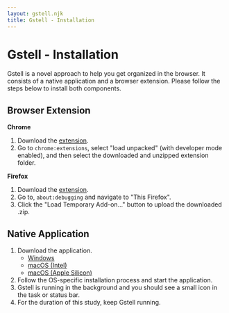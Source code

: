 ```yaml
---
layout: gstell.njk
title: Gstell - Installation
---
```


# Gstell - Installation
Gstell is a novel approach to help you get organized in the browser. It consists of a native application and a browser extension. Please follow the steps below to install both components.

##  Browser Extension

**Chrome**
1. Download the [extension](/public/assets/gstell-browser-extension-4.0.0.zip).
2. Go to `chrome:extensions`, select "load unpacked" (with developer mode enabled), and then select the downloaded and unzipped extension folder.

**Firefox**
1. Download the [extension](/public/assets/gstell-browser-extension-4.0.0.zip).
2. Go to, `about:debugging` and navigate to "This Firefox". 
3. Click the "Load Temporary Add-on..." button to upload the downloaded .zip.
<!-- 1. Download the extension (TBD, awaiting addon store review).
1. Go to `about:addons` and select the "Extensions" tab. Click on the "gear" icon, and select "Install Add-on From File...". -->

## Native Application
1. Download the application.
   - [Windows](https://context-electron-updater.vercel.app/download/exe)
   - [macOS (Intel)](https://context-electron-updater.vercel.app/download/dmg)
   - [macOS (Apple Silicon)](https://context-electron-updater.vercel.app/download/dmg_arm64)
2. Follow the OS-specific installation process and start the application.
3. Gstell is running in the background and you should see a small icon in the task or status bar. 
4. For the duration of this study, keep Gstell running.
